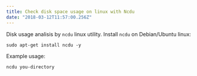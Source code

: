 ```yaml
---
title: Check disk space usage on linux with Ncdu
date: "2018-03-12T11:57:00.256Z"
---
```


Disk usage analisis by `ncdu` linux utility. Install `ncdu` on Debian/Ubuntu linux:

```shell
sudo apt-get install ncdu -y
```

Example usage:

```shell
ncdu you-directory
```